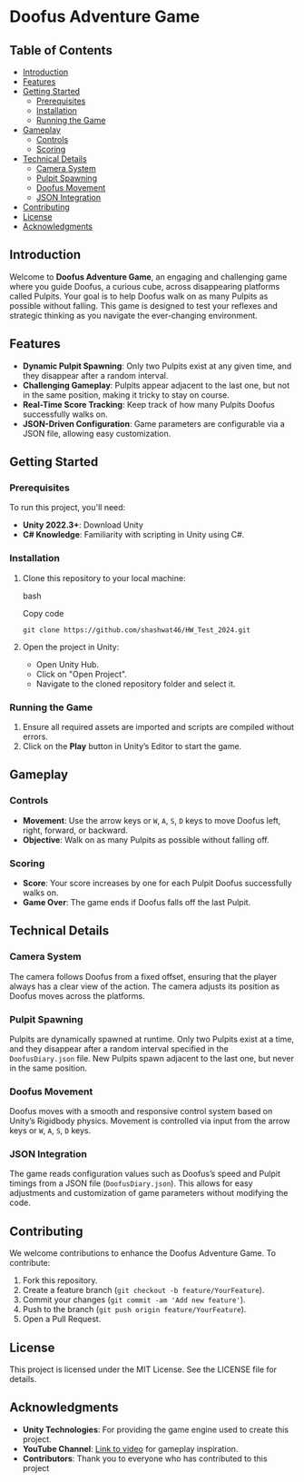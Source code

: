 # Doofus Adventure Game

## Table of Contents

-   [Introduction](#introduction)
-   [Features](#features)
-   [Getting Started](#getting-started)
    -   [Prerequisites](#prerequisites)
    -   [Installation](#installation)
    -   [Running the Game](#running-the-game)
-   [Gameplay](#gameplay)
    -   [Controls](#controls)
    -   [Scoring](#scoring)
-   [Technical Details](#technical-details)
    -   [Camera System](#camera-system)
    -   [Pulpit Spawning](#pulpit-spawning)
    -   [Doofus Movement](#doofus-movement)
    -   [JSON Integration](#json-integration)
-   [Contributing](#contributing)
-   [License](#license)
-   [Acknowledgments](#acknowledgments)

## Introduction

Welcome to **Doofus Adventure Game**, an engaging and challenging game where you guide Doofus, a curious cube, across disappearing platforms called Pulpits. Your goal is to help Doofus walk on as many Pulpits as possible without falling. This game is designed to test your reflexes and strategic thinking as you navigate the ever-changing environment.

## Features

-   **Dynamic Pulpit Spawning**: Only two Pulpits exist at any given time, and they disappear after a random interval.
-   **Challenging Gameplay**: Pulpits appear adjacent to the last one, but not in the same position, making it tricky to stay on course.
-   **Real-Time Score Tracking**: Keep track of how many Pulpits Doofus successfully walks on.
-   **JSON-Driven Configuration**: Game parameters are configurable via a JSON file, allowing easy customization.

## Getting Started

### Prerequisites

To run this project, you'll need:

-   **Unity 2022.3+**: Download Unity
-   **C# Knowledge**: Familiarity with scripting in Unity using C#.

### Installation

1.  Clone this repository to your local machine:
    
    bash
    
    Copy code
    
    `git clone https://github.com/shashwat46/HW_Test_2024.git` 
    
2.  Open the project in Unity:
    
    -   Open Unity Hub.
    -   Click on "Open Project".
    -   Navigate to the cloned repository folder and select it.

### Running the Game

1.  Ensure all required assets are imported and scripts are compiled without errors.
2.  Click on the **Play** button in Unity’s Editor to start the game.

## Gameplay

### Controls

-   **Movement**: Use the arrow keys or `W`, `A`, `S`, `D` keys to move Doofus left, right, forward, or backward.
-   **Objective**: Walk on as many Pulpits as possible without falling off.

### Scoring

-   **Score**: Your score increases by one for each Pulpit Doofus successfully walks on.
-   **Game Over**: The game ends if Doofus falls off the last Pulpit.

## Technical Details

### Camera System

The camera follows Doofus from a fixed offset, ensuring that the player always has a clear view of the action. The camera adjusts its position as Doofus moves across the platforms.

### Pulpit Spawning

Pulpits are dynamically spawned at runtime. Only two Pulpits exist at a time, and they disappear after a random interval specified in the `DoofusDiary.json` file. New Pulpits spawn adjacent to the last one, but never in the same position.

### Doofus Movement

Doofus moves with a smooth and responsive control system based on Unity’s Rigidbody physics. Movement is controlled via input from the arrow keys or `W`, `A`, `S`, `D` keys.

### JSON Integration

The game reads configuration values such as Doofus’s speed and Pulpit timings from a JSON file (`DoofusDiary.json`). This allows for easy adjustments and customization of game parameters without modifying the code.

## Contributing

We welcome contributions to enhance the Doofus Adventure Game. To contribute:

1.  Fork this repository.
2.  Create a feature branch (`git checkout -b feature/YourFeature`).
3.  Commit your changes (`git commit -am 'Add new feature'`).
4.  Push to the branch (`git push origin feature/YourFeature`).
5.  Open a Pull Request.

## License

This project is licensed under the MIT License. See the LICENSE file for details.

## Acknowledgments

-   **Unity Technologies**: For providing the game engine used to create this project.
-   **YouTube Channel**: [Link to video](https://youtu.be/1MdT5c7FuRk) for gameplay inspiration.
-   **Contributors**: Thank you to everyone who has contributed to this project